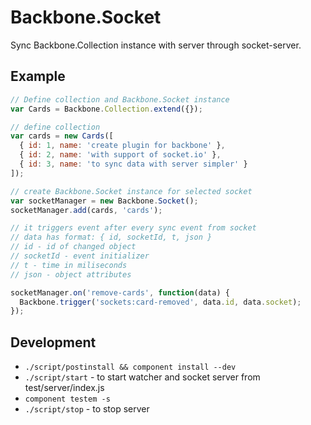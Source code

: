 # Backbone.Socket

  Sync Backbone.Collection instance with server through socket-server.

## Example

```js
// Define collection and Backbone.Socket instance
var Cards = Backbone.Collection.extend({});

// define collection
var cards = new Cards([
  { id: 1, name: 'create plugin for backbone' },
  { id: 2, name: 'with support of socket.io' },
  { id: 3, name: 'to sync data with server simpler' }
]);

// create Backbone.Socket instance for selected socket
var socketManager = new Backbone.Socket();
socketManager.add(cards, 'cards');

// it triggers event after every sync event from socket
// data has format: { id, socketId, t, json }
// id - id of changed object
// socketId - event initializer
// t - time in miliseconds
// json - object attributes

socketManager.on('remove-cards', function(data) {
  Backbone.trigger('sockets:card-removed', data.id, data.socket);
});
```

## Development

  * `./script/postinstall && component install --dev`
  * `./script/start` - to start watcher and socket server from test/server/index.js
  * `component testem -s`
  * `./script/stop` - to stop server
